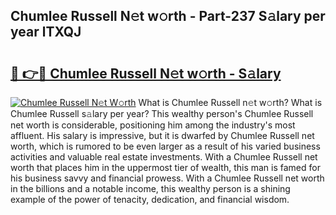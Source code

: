 ## Chumlee Russell N𝚎t w𝚘rth - Part-237 S𝚊lary per year lTXQJ

# <h2><a href="http://gc04by.nevu.top/?p=Chumlee+Russell">🔗 👉🔴 Chumlee Russell N𝚎t w𝚘rth - S𝚊lary</a></h2>

[![Chumlee Russell N𝚎t W𝚘rth](https://i.imgur.com/Oavwk0R.jpeg)](http://gc04by.nevu.top/?p=Chumlee+Russell)
What is Chumlee Russell n𝚎t w𝚘rth? What is Chumlee Russell s𝚊lary per year?
This wealthy person's Chumlee Russell net worth is considerable, positioning him among the industry's most affluent. His salary is impressive, but it is dwarfed by Chumlee Russell net worth, which is rumored to be even larger as a result of his varied business activities and valuable real estate investments. With a Chumlee Russell net worth that places him in the uppermost tier of wealth, this man is famed for his business savvy and financial prowess. With a Chumlee Russell net worth in the billions and a notable income, this wealthy person is a shining example of the power of tenacity, dedication, and financial wisdom.
